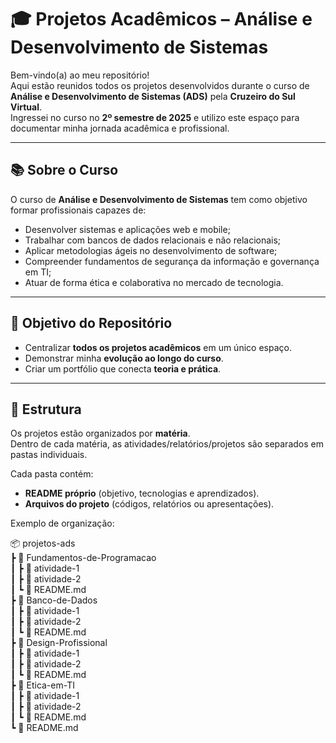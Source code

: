# 🎓 Projetos Acadêmicos – Análise e Desenvolvimento de Sistemas

Bem-vindo(a) ao meu repositório!  
Aqui estão reunidos todos os projetos desenvolvidos durante o curso de **Análise e Desenvolvimento de Sistemas (ADS)** pela **Cruzeiro do Sul Virtual**.  
Ingressei no curso no **2º semestre de 2025** e utilizo este espaço para documentar minha jornada acadêmica e profissional.

---

## 📚 Sobre o Curso
O curso de **Análise e Desenvolvimento de Sistemas** tem como objetivo formar profissionais capazes de:
- Desenvolver sistemas e aplicações web e mobile;
- Trabalhar com bancos de dados relacionais e não relacionais;
- Aplicar metodologias ágeis no desenvolvimento de software;
- Compreender fundamentos de segurança da informação e governança em TI;
- Atuar de forma ética e colaborativa no mercado de tecnologia.

---

## 🚀 Objetivo do Repositório
- Centralizar **todos os projetos acadêmicos** em um único espaço.  
- Demonstrar minha **evolução ao longo do curso**.  
- Criar um portfólio que conecta **teoria e prática**.  

---

## 📂 Estrutura
Os projetos estão organizados por **matéria**.  
Dentro de cada matéria, as atividades/relatórios/projetos são separados em pastas individuais.  

Cada pasta contém:
- **README próprio** (objetivo, tecnologias e aprendizados).  
- **Arquivos do projeto** (códigos, relatórios ou apresentações).  

Exemplo de organização:

📦 projetos-ads  
 ┣ 📂 Fundamentos-de-Programacao  
 ┃ ┣ 📂 atividade-1  
 ┃ ┣ 📂 atividade-2  
 ┃ ┗ 📜 README.md  
 ┣ 📂 Banco-de-Dados  
 ┃ ┣ 📂 atividade-1  
 ┃ ┣ 📂 atividade-2  
 ┃ ┗ 📜 README.md  
 ┣ 📂 Design-Profissional  
 ┃ ┣ 📂 atividade-1  
 ┃ ┣ 📂 atividade-2  
 ┃ ┗ 📜 README.md  
 ┣ 📂 Etica-em-TI  
 ┃ ┣ 📂 atividade-1  
 ┃ ┣ 📂 atividade-2  
 ┃ ┗ 📜 README.md  
 ┗ 📜 README.md

